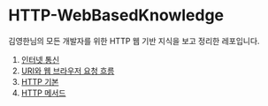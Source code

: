 # HTTP-WebBasedKnowledge
김영한님의 모든 개발자를 위한 HTTP 웹 기반 지식을 보고 정리한 레포입니다.


1. [인터넷 통신](/SECTION_1/README.md)
2. [URI와 웹 브라우저 요청 흐름](/SECTION_2/README.md)
3. [HTTP 기본](/SECTION_3/README.md)
4. [HTTP 메서드](/SECTION_4/README.md)